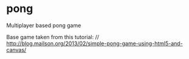 # pong
Multiplayer based pong game

Base game taken from this tutorial:
// http://blog.mailson.org/2013/02/simple-pong-game-using-html5-and-canvas/
